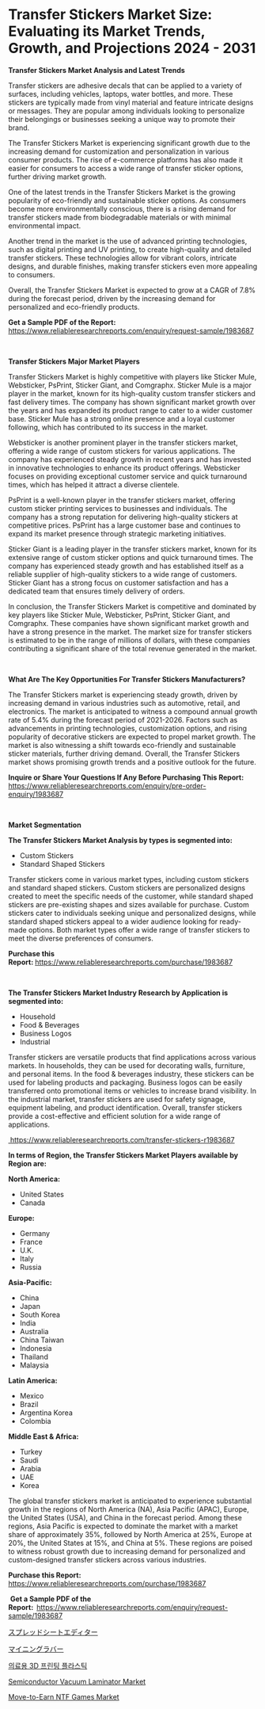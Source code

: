 <p><h1>Transfer Stickers Market Size: Evaluating its Market Trends, Growth, and Projections 2024 - 2031</h1></p><p><strong>Transfer Stickers Market Analysis and Latest Trends</strong></p>
<p><p>Transfer stickers are adhesive decals that can be applied to a variety of surfaces, including vehicles, laptops, water bottles, and more. These stickers are typically made from vinyl material and feature intricate designs or messages. They are popular among individuals looking to personalize their belongings or businesses seeking a unique way to promote their brand.</p><p>The Transfer Stickers Market is experiencing significant growth due to the increasing demand for customization and personalization in various consumer products. The rise of e-commerce platforms has also made it easier for consumers to access a wide range of transfer sticker options, further driving market growth.</p><p>One of the latest trends in the Transfer Stickers Market is the growing popularity of eco-friendly and sustainable sticker options. As consumers become more environmentally conscious, there is a rising demand for transfer stickers made from biodegradable materials or with minimal environmental impact.</p><p>Another trend in the market is the use of advanced printing technologies, such as digital printing and UV printing, to create high-quality and detailed transfer stickers. These technologies allow for vibrant colors, intricate designs, and durable finishes, making transfer stickers even more appealing to consumers.</p><p>Overall, the Transfer Stickers Market is expected to grow at a CAGR of 7.8% during the forecast period, driven by the increasing demand for personalized and eco-friendly products.</p></p>
<p><strong>Get a Sample PDF of the Report:&nbsp;</strong> <a href="https://www.reliableresearchreports.com/enquiry/request-sample/1983687">https://www.reliableresearchreports.com/enquiry/request-sample/1983687</a></p>
<p>&nbsp;</p>
<p><strong>Transfer Stickers Major Market Players</strong></p>
<p><p>Transfer Stickers Market is highly competitive with players like Sticker Mule, Websticker, PsPrint, Sticker Giant, and Comgraphx. Sticker Mule is a major player in the market, known for its high-quality custom transfer stickers and fast delivery times. The company has shown significant market growth over the years and has expanded its product range to cater to a wider customer base. Sticker Mule has a strong online presence and a loyal customer following, which has contributed to its success in the market.</p><p>Websticker is another prominent player in the transfer stickers market, offering a wide range of custom stickers for various applications. The company has experienced steady growth in recent years and has invested in innovative technologies to enhance its product offerings. Websticker focuses on providing exceptional customer service and quick turnaround times, which has helped it attract a diverse clientele.</p><p>PsPrint is a well-known player in the transfer stickers market, offering custom sticker printing services to businesses and individuals. The company has a strong reputation for delivering high-quality stickers at competitive prices. PsPrint has a large customer base and continues to expand its market presence through strategic marketing initiatives.</p><p>Sticker Giant is a leading player in the transfer stickers market, known for its extensive range of custom sticker options and quick turnaround times. The company has experienced steady growth and has established itself as a reliable supplier of high-quality stickers to a wide range of customers. Sticker Giant has a strong focus on customer satisfaction and has a dedicated team that ensures timely delivery of orders.</p><p>In conclusion, the Transfer Stickers Market is competitive and dominated by key players like Sticker Mule, Websticker, PsPrint, Sticker Giant, and Comgraphx. These companies have shown significant market growth and have a strong presence in the market. The market size for transfer stickers is estimated to be in the range of millions of dollars, with these companies contributing a significant share of the total revenue generated in the market.</p></p>
<p>&nbsp;</p>
<p><strong>What Are The Key Opportunities For Transfer Stickers Manufacturers?</strong></p>
<p><p>The Transfer Stickers market is experiencing steady growth, driven by increasing demand in various industries such as automotive, retail, and electronics. The market is anticipated to witness a compound annual growth rate of 5.4% during the forecast period of 2021-2026. Factors such as advancements in printing technologies, customization options, and rising popularity of decorative stickers are expected to propel market growth. The market is also witnessing a shift towards eco-friendly and sustainable sticker materials, further driving demand. Overall, the Transfer Stickers market shows promising growth trends and a positive outlook for the future.</p></p>
<p><strong>Inquire or Share Your Questions If Any Before Purchasing This Report:</strong> <a href="https://www.reliableresearchreports.com/enquiry/pre-order-enquiry/1983687">https://www.reliableresearchreports.com/enquiry/pre-order-enquiry/1983687</a></p>
<p>&nbsp;</p>
<p><strong>Market Segmentation</strong></p>
<p><strong>The Transfer Stickers Market Analysis by types is segmented into:</strong></p>
<p><ul><li>Custom Stickers</li><li>Standard Shaped Stickers</li></ul></p>
<p><p>Transfer stickers come in various market types, including custom stickers and standard shaped stickers. Custom stickers are personalized designs created to meet the specific needs of the customer, while standard shaped stickers are pre-existing shapes and sizes available for purchase. Custom stickers cater to individuals seeking unique and personalized designs, while standard shaped stickers appeal to a wider audience looking for ready-made options. Both market types offer a wide range of transfer stickers to meet the diverse preferences of consumers.</p></p>
<p><strong>Purchase this Report:&nbsp;</strong><a href="https://www.reliableresearchreports.com/purchase/1983687">https://www.reliableresearchreports.com/purchase/1983687</a></p>
<p>&nbsp;</p>
<p><strong>The Transfer Stickers Market Industry Research by Application is segmented into:</strong></p>
<p><ul><li>Household</li><li>Food & Beverages</li><li>Business Logos</li><li>Industrial</li></ul></p>
<p><p>Transfer stickers are versatile products that find applications across various markets. In households, they can be used for decorating walls, furniture, and personal items. In the food & beverages industry, these stickers can be used for labeling products and packaging. Business logos can be easily transferred onto promotional items or vehicles to increase brand visibility. In the industrial market, transfer stickers are used for safety signage, equipment labeling, and product identification. Overall, transfer stickers provide a cost-effective and efficient solution for a wide range of applications.</p></p>
<p><a href="https://www.reliableresearchreports.com/transfer-stickers-r1983687">&nbsp;https://www.reliableresearchreports.com/transfer-stickers-r1983687</a></p>
<p><strong>In terms of Region, the Transfer Stickers Market Players available by Region are:</strong></p>
<p>
    <p> <strong> North America: </strong>
        <ul>
            <li>United States</li>
            <li>Canada</li>
        </ul>
        </p> 
    <p> <strong> Europe: </strong>
        <ul>
            <li>Germany</li>
            <li>France</li>
            <li>U.K.</li>
            <li>Italy</li>
            <li>Russia</li>
        </ul>
        </p> 
    <p> <strong> Asia-Pacific: </strong>
        <ul>
            <li>China</li>
            <li>Japan</li>
            <li>South Korea</li>
            <li>India</li>
            <li>Australia</li>
            <li>China Taiwan</li>
            <li>Indonesia</li>
            <li>Thailand</li>
            <li>Malaysia</li>
        </ul>
        </p> 
    <p> <strong> Latin America: </strong>
        <ul>
            <li>Mexico</li>
            <li>Brazil</li>
            <li>Argentina Korea</li>
            <li>Colombia</li>
        </ul>
        </p> 
    <p> <strong> Middle East & Africa: </strong>
        <ul>
            <li>Turkey</li>
            <li>Saudi</li>
            <li>Arabia</li>
            <li>UAE</li>
            <li>Korea</li>
        </ul>
    </p>
    </p>
<p><p>The global transfer stickers market is anticipated to experience substantial growth in the regions of North America (NA), Asia Pacific (APAC), Europe, the United States (USA), and China in the forecast period. Among these regions, Asia Pacific is expected to dominate the market with a market share of approximately 35%, followed by North America at 25%, Europe at 20%, the United States at 15%, and China at 5%. These regions are poised to witness robust growth due to increasing demand for personalized and custom-designed transfer stickers across various industries.</p></p>
<p><strong>Purchase this Report: </strong><a href="https://www.reliableresearchreports.com/purchase/1983687">https://www.reliableresearchreports.com/purchase/1983687</a></p>
<p>&nbsp;<strong>Get a Sample PDF of the Report:&nbsp;&nbsp;</strong><a href="https://www.reliableresearchreports.com/enquiry/request-sample/1983687">https://www.reliableresearchreports.com/enquiry/request-sample/1983687</a></p>
<p><strong></strong></p>
<p><p><a href="https://medium.com/@lucasrandall2020/%E6%AC%A1%E3%81%AE%E6%96%87%E7%AB%A0%E3%82%92%E6%97%A5%E6%9C%AC%E8%AA%9E%E3%81%AB%E7%BF%BB%E8%A8%B3%E3%81%97%E3%81%BE%E3%81%99-%E3%82%B9%E3%83%97%E3%83%AC%E3%83%83%E3%83%89%E3%82%B7%E3%83%BC%E3%83%88%E7%B7%A8%E9%9B%86%E8%80%85%E3%81%AE%E5%B8%82%E5%A0%B4%E8%A6%8F%E6%A8%A1-%E5%B8%82%E5%A0%B4%E5%B1%95%E6%9C%9B%E3%81%A8%E5%B8%82%E5%A0%B4%E4%BA%88%E6%B8%AC-2024%E5%B9%B4%E3%81%8B%E3%82%892031%E5%B9%B4%E3%81%BE%E3%81%A7-1124363482b0">スプレッドシートエディター</a></p><p><a href="https://medium.com/@maureenbiologist34/%E3%83%9E%E3%82%A4%E3%82%A2%E3%83%9F%E3%83%B3%E3%82%B0%E3%83%A9%E3%83%90%E3%83%BC%E3%83%9E%E3%83%BC%E3%82%B1%E3%83%83%E3%83%88-%E5%B8%82%E5%A0%B4%E3%82%B7%E3%82%A7%E3%82%A2-%E5%B8%82%E5%A0%B4%E5%8B%95%E5%90%91-%E5%B0%86%E6%9D%A5%E3%81%AE%E6%88%90%E9%95%B7%E3%81%AE%E6%8E%A2%E7%B4%A2-43170675a7ef">マイニングラバー</a></p><p><a href="https://medium.com/@leeusso5656/%EC%9D%98%EB%A3%8C%EC%9A%A9-3d-%ED%94%84%EB%A6%B0%ED%8C%85-%ED%94%8C%EB%9D%BC%EC%8A%A4%ED%8B%B1-%EC%8B%9C%EC%9E%A5-%EC%A1%B0%EC%82%AC-%EB%B3%B4%EA%B3%A0%EC%84%9C-%EA%B7%B8-%EC%97%AD%EC%82%AC-%EB%B0%8F-2024%EB%85%84%EB%B6%80%ED%84%B0-2031%EB%85%84%EA%B9%8C%EC%A7%80%EC%9D%98-%EC%A0%84%EB%A7%9D-c8afc1b147e1">의료용 3D 프린팅 플라스틱</a></p><p><a href="https://issuu.com/reportprime-2/docs/semiconductor-vacuum-laminator-market-size-2030.pp">Semiconductor Vacuum Laminator Market</a></p><p><a href="https://github.com/caominhtri712020/Market-Research-Report-List-1/blob/main/move-to-earn-ntf-games-market.md">Move-to-Earn NTF Games Market</a></p></p>